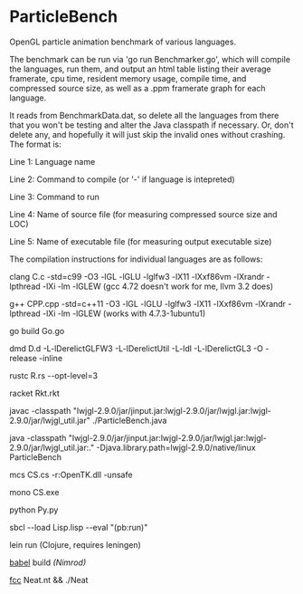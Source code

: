 ParticleBench
=============

OpenGL particle animation benchmark of various languages.

The benchmark can be run via 'go run Benchmarker.go', which will compile the languages, run them, and output an html table listing their average framerate, cpu time, resident memory usage, compile time, and compressed source size, as well as a .ppm framerate graph  for each language.

It reads from BenchmarkData.dat, so delete all the languages from there that you won't be testing and alter the Java classpath if necessary. Or, don't delete any, and hopefully it will just skip the invalid ones without crashing. The format is:

Line 1: Language name

Line 2: Command to compile (or '-' if language is intepreted)

Line 3: Command to run

Line 4: Name of source file (for measuring compressed source size and LOC)

Line 5: Name of executable file (for measuring output executable size)



The compilation instructions for individual languages are as follows:  

clang C.c -std=c99 -O3 -lGL -lGLU -lglfw3 -lX11 -lXxf86vm -lXrandr -lpthread -lXi -lm -lGLEW (gcc 4.72 doesn't work for me, llvm 3.2 does) 

g++ CPP.cpp -std=c++11 -O3 -lGL -lGLU -lglfw3 -lX11 -lXxf86vm -lXrandr -lpthread -lXi -lm -lGLEW (works with 4.7.3-1ubuntu1)

go build Go.go

dmd D.d -L-lDerelictGLFW3 -L-lDerelictUtil -L-ldl -L-lDerelictGL3 -O -release -inline

rustc R.rs --opt-level=3

racket Rkt.rkt

javac -classpath "lwjgl-2.9.0/jar/jinput.jar:lwjgl-2.9.0/jar/lwjgl.jar:lwjgl-2.9.0/jar/lwjgl_util.jar" ./ParticleBench.java

java -classpath "lwjgl-2.9.0/jar/jinput.jar:lwjgl-2.9.0/jar/lwjgl.jar:lwjgl-2.9.0/jar/lwjgl_util.jar:." -Djava.library.path=lwjgl-2.9.0/native/linux ParticleBench

mcs CS.cs -r:OpenTK.dll -unsafe

mono CS.exe

python Py.py

sbcl --load Lisp.lisp --eval "(pb:run)"

lein run (Clojure, requires leningen)

[babel](https://github.com/nimrod-code/babel) build *(Nimrod)*

[fcc](feephome.no-ip.org/%7Efeep/fccdists/fcc-latest.tar.bz2) Neat.nt && ./Neat
